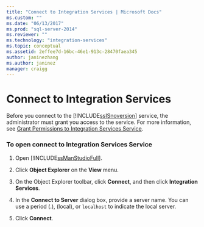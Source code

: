 ```yaml
---
title: "Connect to Integration Services | Microsoft Docs"
ms.custom: ""
ms.date: "06/13/2017"
ms.prod: "sql-server-2014"
ms.reviewer: ""
ms.technology: "integration-services"
ms.topic: conceptual
ms.assetid: 2effee7d-16bc-46e1-913c-28470faea345
author: janinezhang
ms.author: janinez
manager: craigg
---
```

# Connect to Integration Services
  Before you connect to the [!INCLUDE[ssISnoversion](../includes/ssisnoversion-md.md)] service, the administrator must grant you access to the service. For more information, see [Grant Permissions to Integration Services Service](../../2014/integration-services/grant-permissions-to-integration-services-service.md).  
  
### To open connect to Integration Services Service  
  
1.  Open [!INCLUDE[ssManStudioFull](../includes/ssmanstudiofull-md.md)].  
  
2.  Click **Object Explorer** on the **View** menu.  
  
3.  On the Object Explorer toolbar, click **Connect**, and then click **Integration Services**.  
  
4.  In the **Connect to Server** dialog box, provide a server name. You can use a period (.), (local), or `localhost` to indicate the local server.  
  
5.  Click **Connect**.  
  
  
